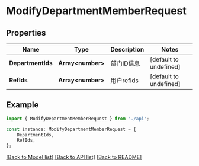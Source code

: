 # ModifyDepartmentMemberRequest


## Properties

Name | Type | Description | Notes
------------ | ------------- | ------------- | -------------
**DepartmentIds** | **Array&lt;number&gt;** | 部门ID信息 | [default to undefined]
**RefIds** | **Array&lt;number&gt;** | 用户refIds | [default to undefined]

## Example

```typescript
import { ModifyDepartmentMemberRequest } from './api';

const instance: ModifyDepartmentMemberRequest = {
    DepartmentIds,
    RefIds,
};
```

[[Back to Model list]](../README.md#documentation-for-models) [[Back to API list]](../README.md#documentation-for-api-endpoints) [[Back to README]](../README.md)
